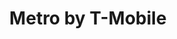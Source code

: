 ---
title: "Metro by T-Mobile"
url: /middle-river/metro-by-t-mobile-kingston-road/
shop: mobile phone
---